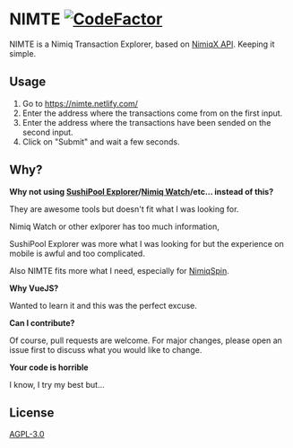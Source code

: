 # NIMTE [![CodeFactor](https://www.codefactor.io/repository/github/albermonte/nimte/badge)](https://www.codefactor.io/repository/github/albermonte/nimte)

NIMTE is a Nimiq Transaction Explorer, based on [NimiqX API](https://api.nimiqx.com/docs/about). Keeping it simple.

## Usage

1. Go to https://nimte.netlify.com/
2. Enter the address where the transactions come from on the first input.
3. Enter the address where the transactions have been sended on the second input.
4. Click on "Submit" and wait a few seconds.

## Why?

**Why not using [SushiPool Explorer](https://explorer.sushipool.com/)/[Nimiq Watch](https://nimiq.watch/)/etc... instead of this?**

They are awesome tools but doesn't fit what I was looking for. 

Nimiq Watch or other exlporer has too much information,

SushiPool Explorer was more what I was looking for but the experience on mobile is awful and too complicated.

Also NIMTE fits more what I need, especially for [NimiqSpin](https://nimiqspin.com/).


**Why VueJS?**

Wanted to learn it and this was the perfect excuse.


**Can I contribute?**

Of course, pull requests are welcome. For major changes, please open an issue first to discuss what you would like to change.


**Your code is horrible**

I know, I try my best but...

## License
[AGPL-3.0](https://choosealicense.com/licenses/agpl-3.0/)
